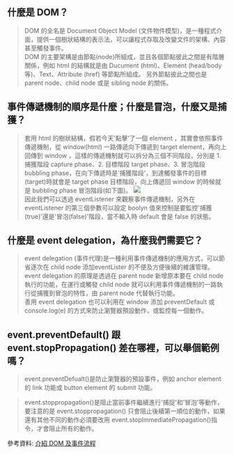 ## 什麼是 DOM？
> DOM 的全名是 Document Object Model (文件物件模型)，是一種程式介面，提供一個樹狀結構的表示法，可以讓程式存取及改變文件的架構、內容甚至觸發事件。  
DOM 的主要架構是由節點(node)所組成，並且各個節點彼此之間是有階層關係，例如 html 的結構就是由 Ducument (html)、Element (head/body等)、Text、Attribute (href) 等節點所組成。
另外節點彼此之間也是 parent node、child node 或是 sibling node 的關係。

## 事件傳遞機制的順序是什麼；什麼是冒泡，什麼又是捕獲？
> 套用 html 的樹狀結構，假若今天'點擊'了一個 element ，其實會依照事件傳遞機制，從 window(html) 一路傳遞向下傳遞到 target element，再向上回傳到 window ，這樣的傳遞機制就可以拆分為三個不同階段，分別是 1.捕獲階段 capture phase、2. 目標階段 target phase、3. 冒泡階段 bubbling phase，在向下傳遞時是'捕獲階段'，到達觸發事件的目標(target)時就會是 target phase 目標階段，向上傳遞回 window 的時候就是 bubbling phase 冒泡階段(如下圖)。
![](./eventflow.png)  
因此我們可以透過 eventListener 來觀察事件傳遞機制，另外在 eventListener 的第三個參數可以設定 boolyn 值來控制是要監控'捕獲(true)'還是'冒泡(false)'階段，當不輸入時 default 會是 false 的狀態。


## 什麼是 event delegation，為什麼我們需要它？
> event delegation (事件代理)是一種利用事件傳遞機制的應用方式，可以節省逐次在 child node 添加eventLister 的不便及方便後續的維護管理。  
event delegation 的原理是透過在 parent node 新增原本要在 child node 執行的功能，在運行或觸發 child node 就可以利用事件傳遞機制的一路執行從捕獲到冒泡的特性，由 parent node 代替執行功能。  
善用 event delegation 也可以利用在 window 添加 preventDefault 或 console.log(e) 的方式來防止瀏覽器預設動作，或監控每一個動作。


## event.preventDefault() 跟 event.stopPropagation() 差在哪裡，可以舉個範例嗎？
> event.preventDefualt()是防止瀏覽器的預設事件，例如 anchor element 的 link 功能或 button element 的 submit 功能。  

> event.stoppropagation()是阻止當前事件繼續進行'捕捉'和'冒泡'等動作，要注意的是 event.stoppropagation() 只會阻止後續第一順位的動作，如果還有其他不同的動作必須要改用 event.stopImmediatePropagation()指令，才會阻止所有的動作。


參考資料:
[介紹 DOM 及事件流程](https://blog.hellojcc.tw/dom-element-event-flow/)